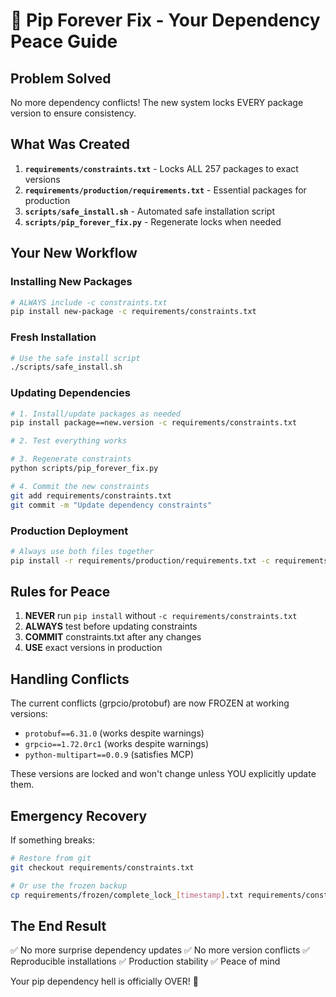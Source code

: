 # 🎯 Pip Forever Fix - Your Dependency Peace Guide

## Problem Solved
No more dependency conflicts! The new system locks EVERY package version to ensure consistency.

## What Was Created

1. **`requirements/constraints.txt`** - Locks ALL 257 packages to exact versions
2. **`requirements/production/requirements.txt`** - Essential packages for production
3. **`scripts/safe_install.sh`** - Automated safe installation script
4. **`scripts/pip_forever_fix.py`** - Regenerate locks when needed

## Your New Workflow

### Installing New Packages
```bash
# ALWAYS include -c constraints.txt
pip install new-package -c requirements/constraints.txt
```

### Fresh Installation
```bash
# Use the safe install script
./scripts/safe_install.sh
```

### Updating Dependencies
```bash
# 1. Install/update packages as needed
pip install package==new.version -c requirements/constraints.txt

# 2. Test everything works

# 3. Regenerate constraints
python scripts/pip_forever_fix.py

# 4. Commit the new constraints
git add requirements/constraints.txt
git commit -m "Update dependency constraints"
```

### Production Deployment
```bash
# Always use both files together
pip install -r requirements/production/requirements.txt -c requirements/constraints.txt
```

## Rules for Peace

1. **NEVER** run `pip install` without `-c requirements/constraints.txt`
2. **ALWAYS** test before updating constraints
3. **COMMIT** constraints.txt after any changes
4. **USE** exact versions in production

## Handling Conflicts

The current conflicts (grpcio/protobuf) are now FROZEN at working versions:
- `protobuf==6.31.0` (works despite warnings)
- `grpcio==1.72.0rc1` (works despite warnings)
- `python-multipart==0.0.9` (satisfies MCP)

These versions are locked and won't change unless YOU explicitly update them.

## Emergency Recovery

If something breaks:
```bash
# Restore from git
git checkout requirements/constraints.txt

# Or use the frozen backup
cp requirements/frozen/complete_lock_[timestamp].txt requirements/constraints.txt
```

## The End Result

✅ No more surprise dependency updates
✅ No more version conflicts
✅ Reproducible installations
✅ Production stability
✅ Peace of mind

Your pip dependency hell is officially OVER! 🎉
